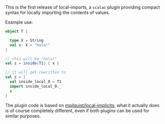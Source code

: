 This is the first release of local-imports, a `scalac` plugin providing compact syntax for locally importing the contents of values.

Example use:

``` scala
object T {

  type X = String
  val x: X = "hola!"
}

// this will be "hola!"
val z = inside(T1) { x } 

// it will get rewritten to
val z = {
  val inside_local_0 = T1
  import inside_local_0._
  x
}
```

The plugin code is based on [mpilquist/local-implicits](https://github.com/mpilquist/local-implicits); what it actually does is of course completely different, even if both plugins can be used for similar purposes.

